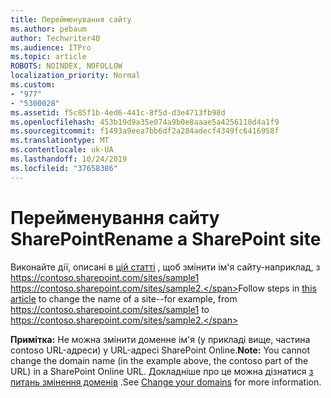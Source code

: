 ```yaml
---
title: Перейменування сайту
ms.author: pebaum
author: Techwriter40
ms.audience: ITPro
ms.topic: article
ROBOTS: NOINDEX, NOFOLLOW
localization_priority: Normal
ms.custom:
- "977"
- "5300028"
ms.assetid: f5c85f1b-4ed6-441c-8f5d-d3e4713fb98d
ms.openlocfilehash: 453b19d9a35e074a9b0e8aaae5a4256110d4a1f9
ms.sourcegitcommit: f1493a9eea7bb6df2a284adecf4349fc6416958f
ms.translationtype: MT
ms.contentlocale: uk-UA
ms.lasthandoff: 10/24/2019
ms.locfileid: "37658386"
---
```

# <a name="rename-a-sharepoint-site"></a><span data-ttu-id="0d48c-102">Перейменування сайту SharePoint</span><span class="sxs-lookup"><span data-stu-id="0d48c-102">Rename a SharePoint site</span></span>

<span data-ttu-id="0d48c-103">Виконайте дії, описані в [цій статті](https://docs.microsoft.com/sharepoint/change-site-address) , щоб змінити ім'я сайту-наприклад, з https://contoso.sharepoint.com/sites/sample1 https://contoso.sharepoint.com/sites/sample2.</span><span class="sxs-lookup"><span data-stu-id="0d48c-103">Follow steps in [this article](https://docs.microsoft.com/sharepoint/change-site-address) to change the name of a site--for example, from https://contoso.sharepoint.com/sites/sample1 to https://contoso.sharepoint.com/sites/sample2.</span></span>

<span data-ttu-id="0d48c-104">**Примітка:** Не можна змінити доменне ім'я (у прикладі вище, частина contoso URL-адреси) у URL-адресі SharePoint Online.</span><span class="sxs-lookup"><span data-stu-id="0d48c-104">**Note:** You cannot change the domain name (in the example above, the contoso part of the URL) in a SharePoint Online URL.</span></span> <span data-ttu-id="0d48c-105">Докладніше про це можна дізнатися [з питань змінення доменів](https://go.microsoft.com/fwlink/?Linkid=2018696) .</span><span class="sxs-lookup"><span data-stu-id="0d48c-105">See [Change your domains](https://go.microsoft.com/fwlink/?Linkid=2018696) for more information.</span></span>
  